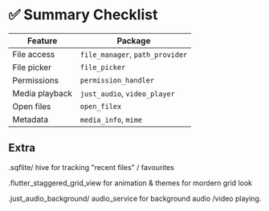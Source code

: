 # ✅ **Summary Checklist**

| Feature          | Package                        |
|------------------|--------------------------------|
| File access      | `file_manager`, `path_provider`|
| File picker      | `file_picker`                  |
| Permissions      | `permission_handler`           |
| Media playback   | `just_audio`, `video_player`   |
| Open files       | `open_filex`                   |
| Metadata         | `media_info`, `mime`           |

## Extra

.sqflite/ hive for tracking "recent files" / favourites

.flutter_staggered_grid_view for animation & themes for mordern grid look

.just_audio_background/ audio_service for background audio /video playing.

